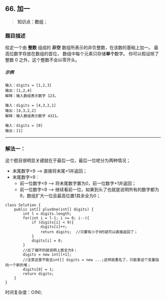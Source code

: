 ## 66. 加一
> **知识点：数组**；
### 题目描述

给定一个由 **整数** 组成的 **非空** 数组所表示的非负整数，在该数的基础上加一。
最高位数字存放在数组的首位， 数组中每个元素只存储**单个**数字。
你可以假设除了整数 0 之外，这个整数不会以零开头。
##### 示例
```
输入：digits = [1,2,3]
输出：[1,2,4]
解释：输入数组表示数字 123。

输入：digits = [4,3,2,1]
输出：[4,3,2,2]
解释：输入数组表示数字 4321。

输入：digits = [0]
输出：[1]
```
---
### 解法一：
这个题目很明显关键就在于最后一位，最后一位呢分为两种情况；

- 末尾数字<9 --> 直接将末尾+1并返回；
- 末尾数字=9：
  - 前一位数字<9 --> 将末尾数字置为0，前一位数字+1并返回；
  - 前一位数字=9 --> 继续看前一位，如果到头了也就是说明所有的数字都为9，数组扩大一位且最高位置1其余全为0；

```
class Solution {
    public int[] plusOne(int[] digits) {
        int l = digits.length;
        for(int i = l-1; i >= 0; i--){
            if (digits[i] < 9){
                digits[i]++;
                return digits;  //只要有小于9的就可以直接返回了；
            }
            digits[i] = 0;
        }
        //出了循环的就说明上面全为9；
        digits = new int[l+1]; 
        //注意这里不能去int[] digits = new ...;这样就重名了，只能拿这个变量指向一个新的堆；
        digits[0] = 1;
        return digits;
    }
}
```
时间复杂度：O(N);
